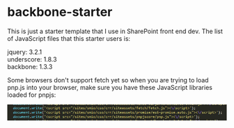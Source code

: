 # backbone-starter

This is just a starter template that I use in SharePoint front end dev. The list of JavaScript files that this starter users is:

jquery: 3.2.1  
underscore: 1.8.3  
backbone: 1.3.3  

Some browsers don't support fetch yet so when you are trying to load pnp.js into your browser, make sure you have these JavaScript libraries loaded for pnpjs:

![Loading sequence of pnp.js](https://github.com/jbhaktul/backbone-starter/blob/master/reference/pnpjs.png)